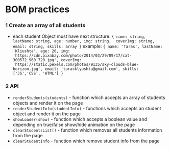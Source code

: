 # BOM practices


### 1 Create an array of all students 
* each student Object must have next structure:
 `{
    name: string,
    lastName: string,
    age: number,
    img: string, 
    coverImg: string,
    email: string,
    skills: array
   }`
   example: 
  `{
     name: 'Taras',
     lastName: 'Kliushta',
     age: 26,
     img: 'https://cdn.pixabay.com/photo/2014/03/29/09/17/cat-300572_960_720.jpg',
     coverImg: 'https://static.pexels.com/photos/9135/sky-clouds-blue-horizon.jpg',
     email: 'tarasklyushta@gmail.com',
     skills: ['JS','CSS', 'HTML']
    }`

### 2 API 
* `renderStudents(students)` - function which accepts an array of students objects and render it on the page
* `renderStudentInfo(studentInfo)` - functions which accepts an student object and render it on the page
* `showLoader(show)` - function which accepts a boolean value and depending on true/false show/hide animation on the page
* `clearStudentsList()` - function which removes all students information from the page
* `clearStudentInfo` - function which remove student info from the page

